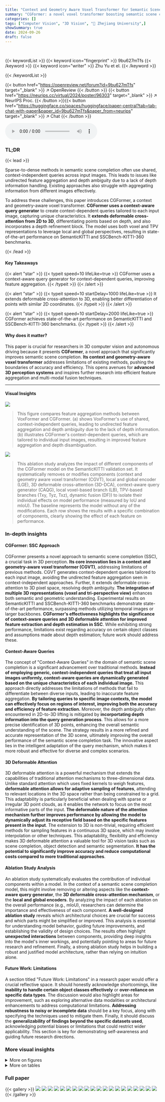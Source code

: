 ```yaml
---
title: "Context and Geometry Aware Voxel Transformer for Semantic Scene Completion"
summary: "CGFormer: a novel voxel transformer boosting semantic scene completion accuracy by using context-aware queries and 3D deformable attention, outperforming existing methods on SemanticKITTI and SSCBench..."
categories: []
tags: ["Computer Vision", "3D Vision", "🏢 Zhejiang University",]
showSummary: true
date: 2024-09-26
draft: false
---
```


<br>

{{< keywordList >}}
{{< keyword icon="fingerprint" >}} 9bu627mTfs {{< /keyword >}}
{{< keyword icon="writer" >}} Zhu Yu et el. {{< /keyword >}}
 
{{< /keywordList >}}

{{< button href="https://openreview.net/forum?id=9bu627mTfs" target="_blank" >}}
↗ OpenReview
{{< /button >}}
{{< button href="https://neurips.cc/virtual/2024/poster/96303" target="_blank" >}}
↗ NeurIPS Proc.
{{< /button >}}{{< button href="https://huggingface.co/spaces/huggingface/paper-central?tab=tab-chat-with-paper&paper_id=9bu627mTfs&paper_from=neurips" target="_blank" >}}
↗ Chat
{{< /button >}}



<audio controls>
    <source src="https://ai-paper-reviewer.com/9bu627mTfs/podcast.wav" type="audio/wav">
    Your browser does not support the audio element.
</audio>


### TL;DR


{{< lead >}}

Sparse-to-dense methods in semantic scene completion often use shared, context-independent queries across input images. This leads to issues like undirected feature aggregation and depth ambiguity due to a lack of depth information handling.  Existing approaches also struggle with aggregating information from different images effectively.

To address these challenges, this paper introduces CGFormer, a context and geometry-aware voxel transformer.  **CGFormer uses a context-aware query generator** to create context-dependent queries tailored to each input image, capturing unique characteristics.  It **extends deformable cross-attention from 2D to 3D**, differentiating points based on depth, and also incorporates a depth refinement block.  The model uses both voxel and TPV representations to leverage local and global perspectives, resulting in state-of-the-art performance on SemanticKITTI and SSCBench-KITTI-360 benchmarks.

{{< /lead >}}


#### Key Takeaways

{{< alert "star" >}}
{{< typeit speed=10 lifeLike=true >}} CGFormer uses a context-aware query generator for context-dependent queries, improving feature aggregation. {{< /typeit >}}
{{< /alert >}}

{{< alert "star" >}}
{{< typeit speed=10 startDelay=1000 lifeLike=true >}} It extends deformable cross-attention to 3D, enabling better differentiation of points with similar 2D coordinates. {{< /typeit >}}
{{< /alert >}}

{{< alert "star" >}}
{{< typeit speed=10 startDelay=2000 lifeLike=true >}} CGFormer achieves state-of-the-art performance on SemanticKITTI and SSCBench-KITTI-360 benchmarks. {{< /typeit >}}
{{< /alert >}}

#### Why does it matter?
This paper is crucial for researchers in 3D computer vision and autonomous driving because it presents **CGFormer**, a novel approach that significantly improves semantic scene completion.  **Its context and geometry-aware voxel transformer** addresses limitations of existing methods, pushing the boundaries of accuracy and efficiency.  This opens avenues for **advanced 3D perception systems** and inspires further research into efficient feature aggregation and multi-modal fusion techniques.

------
#### Visual Insights



![](https://ai-paper-reviewer.com/9bu627mTfs/figures_1_1.jpg)

> This figure compares feature aggregation methods between VoxFormer and CGFormer.  (a) shows VoxFormer's use of shared, context-independent queries, leading to undirected feature aggregation and depth ambiguity due to the lack of depth information. (b) illustrates CGFormer's context-dependent queries, which are tailored to individual input images, resulting in improved feature aggregation and depth disambiguation.





![](https://ai-paper-reviewer.com/9bu627mTfs/tables_7_1.jpg)

> This ablation study analyzes the impact of different components of the CGFormer model on the SemanticKITTI validation set.  It systematically removes or modifies components (context and geometry aware voxel transformer (CGVT), local and global encoder (LGE), 3D deformable cross-attention (3D-DCA), context-aware query generator (CAQG), local voxel-based branch (LB), TPV-based branches (Txy, Tyz, Txz), dynamic fusion (DF)) to isolate their individual effects on model performance (measured by IoU and mIoU). The baseline represents the model without any of the modifications. Each row shows the results with a specific combination of components, clearly showing the effect of each feature on performance.





### In-depth insights


#### CGFormer: SSC Approach
CGFormer presents a novel approach to semantic scene completion (SSC), a crucial task in 3D perception.  **Its core innovation lies in a context and geometry-aware voxel transformer (CGVT)**, addressing limitations of previous methods. CGVT generates context-dependent queries tailored to each input image, avoiding the undirected feature aggregation seen in context-independent approaches.  Further, it extends deformable cross-attention to 3D pixel space, resolving depth ambiguity.  **The integration of multiple 3D representations (voxel and tri-perspective view)** enhances both semantic and geometric understanding.  Experimental results on SemanticKITTI and SSCBench-KITTI-360 benchmarks demonstrate state-of-the-art performance, surpassing methods utilizing temporal images or larger backbones.  **CGFormer's effectiveness highlights the significance of context-aware queries and 3D deformable attention for improved feature extraction and depth estimation in SSC**.  While exhibiting strong performance, limitations exist regarding accuracy on certain object classes and assumptions made about depth estimation; future work should address these.

#### Context-Aware Queries
The concept of "Context-Aware Queries" in the domain of semantic scene completion is a significant advancement over traditional methods.  **Instead of employing generic, context-independent queries that treat all input images uniformly, context-aware queries are dynamically generated based on the unique characteristics of each individual image.** This approach directly addresses the limitations of methods that fail to differentiate between diverse inputs, leading to inaccurate feature aggregation.  **By tailoring queries to specific image contexts, the model can effectively focus on regions of interest, improving both the accuracy and efficiency of feature extraction.**  Moreover, the depth ambiguity often encountered in 2D-to-3D lifting is mitigated by **incorportating depth information into the query generation process**. This allows for a more precise identification of 3D points, enhancing the overall semantic understanding of the scene.  The strategy results in a more refined and accurate representation of the 3D scene, ultimately improving the overall performance of the semantic scene completion task. The innovative aspect lies in the intelligent adaptation of the query mechanism, which makes it more robust and effective for diverse and complex scenarios.

#### 3D Deformable Attention
3D deformable attention is a powerful mechanism that extends the capabilities of traditional attention mechanisms to three-dimensional data. Unlike standard attention which uses fixed kernels to weigh features, **deformable attention allows for adaptive sampling of features**, attending to relevant locations in the 3D space rather than being constrained to a grid. This adaptability is particularly beneficial when dealing with sparse or irregular 3D point clouds, as it enables the network to focus on the most informative parts of the input.  **The deformable nature of the attention mechanism further improves performance by allowing the model to dynamically adjust its receptive field based on the specific features present in the input**. The extension to 3D is non-trivial, requiring efficient methods for sampling features in a continuous 3D space, which may involve interpolation or other techniques.  This adaptability, flexibility and efficiency makes 3D deformable attention a valuable tool for 3D vision tasks such as scene completion, object detection and semantic segmentation.  **It has the potential to significantly improve accuracy and reduce computational costs compared to more traditional approaches**.

#### Ablation Study Analysis
An ablation study systematically evaluates the contribution of individual components within a model.  In the context of a semantic scene completion model, this might involve removing or altering aspects like the **context-aware query generator**, the **3D deformable cross-attention mechanism**, or the **local and global encoders**.  By analyzing the impact of each ablation on the overall performance (e.g., mIoU), researchers can determine the importance and effectiveness of each component. **A well-designed ablation study** reveals which architectural choices are crucial for success and which parts might be simplified or improved. This analysis is essential for understanding model behavior, guiding future improvements, and establishing the validity of design choices.  The results often highlight **unexpected interactions** between components, providing deep insights into the model's inner workings, and potentially pointing to areas for future research and refinement.  Finally, a strong ablation study helps in building a robust and justified model architecture, rather than relying on intuition alone.

#### Future Work: Limitations
A section titled "Future Work: Limitations" in a research paper would offer a crucial reflective space.  It should honestly acknowledge shortcomings, like **inability to handle certain object classes effectively** or **over-reliance on specific data types**. The discussion would also highlight areas for improvement, such as exploring alternative data modalities or architectural enhancements to address computational limitations.  **Addressing robustness to noisy or incomplete data** should be a key focus, along with specifying the techniques used to mitigate them.  Finally,  it should discuss the **generalizability of findings beyond the specific datasets used**, acknowledging potential biases or limitations that could restrict wider applicability. This section is key for demonstrating self-awareness and guiding future research directions.


### More visual insights

<details>
<summary>More on figures
</summary>


![](https://ai-paper-reviewer.com/9bu627mTfs/figures_3_1.jpg)

> This figure shows the overall architecture of CGFormer, a neural network for semantic scene completion. It is divided into four parts: feature extraction, view transformation using a context and geometry aware voxel transformer (CGVT), a 3D local and global encoder (LGE) for enhancing the 3D features, and a decoding head to output the final semantic occupancy prediction. The CGVT module includes context-aware query generation and 3D deformable cross and self-attention mechanisms. The depth net refines depth estimation using information from stereo depth estimation.  The figure provides detailed schematics of each component, including the CGVT and the depth net.


![](https://ai-paper-reviewer.com/9bu627mTfs/figures_4_1.jpg)

> This figure visualizes how the proposed context-aware query generator in CGFormer focuses the sampling points of the deformable cross-attention on the regions of interest for individual input images, enhancing the accuracy and efficiency of feature aggregation compared to context-independent methods.


![](https://ai-paper-reviewer.com/9bu627mTfs/figures_6_1.jpg)

> This figure shows the architecture of CGFormer, a novel neural network for semantic scene completion. It illustrates the four main components: feature extraction, view transformation, 3D local and global encoder, and a decoding head.  It details the context and geometry-aware voxel transformer (CGVT), which lifts 2D image features into 3D volumes while considering individual image contexts and geometry. Finally, it provides a close-up of the Depth Net module.


![](https://ai-paper-reviewer.com/9bu627mTfs/figures_6_2.jpg)

> This figure shows the overall architecture of CGFormer, a novel neural network for semantic scene completion.  It is broken down into four main parts: feature extraction, view transformation, 3D local and global encoding, and the decoding head. The view transformation module is further detailed, showing its use of a context-aware query generator and deformable 3D attention. Finally, the details of the depth estimation network are also shown.


![](https://ai-paper-reviewer.com/9bu627mTfs/figures_8_1.jpg)

> The figure qualitatively compares the scene completion results of MonoScene [3], VoxFormer [23], OccFormer [59], and CGFormer (ours) on the SemanticKITTI validation set.  Each row shows a different scene, with the input RGB image and the predicted semantic scene completion from each method, alongside the ground truth.  The red boxes highlight areas where the methods differ significantly, illustrating CGFormer's improved accuracy and detail in semantic prediction, especially regarding the clearer depiction of geometric structures and smaller objects compared to the other methods.


![](https://ai-paper-reviewer.com/9bu627mTfs/figures_15_1.jpg)

> This figure shows the overall architecture of CGFormer, a novel neural network for semantic scene completion. It illustrates the four main parts of the network: feature extraction from 2D images, view transformation (lifting 2D features to 3D volumes using CGVT), 3D local and global encoding (enhancing 3D features using LGE), and a decoding head for semantic occupancy prediction.  Sub-figures (b) and (c) provide detailed breakdowns of the CGVT and Depth Net components, respectively.


![](https://ai-paper-reviewer.com/9bu627mTfs/figures_15_2.jpg)

> This figure visualizes how the proposed context-aware query generator in CGFormer effectively focuses on the region of interest when aggregating features. It compares the sampling points of context-independent queries (like in VoxFormer) against the context-dependent queries in CGFormer, highlighting the improved feature aggregation and performance due to the focus on relevant areas.


![](https://ai-paper-reviewer.com/9bu627mTfs/figures_16_1.jpg)

> This figure shows a qualitative comparison of semantic scene completion results on the SemanticKITTI validation set.  It compares the output of four different methods: MonoScene [3], VoxFormer [23], OccFormer [59], and the proposed CGFormer, against the ground truth. Each row represents a different scene, and each column represents the output from a different method. The figure visually demonstrates the strengths and weaknesses of each method in terms of accuracy, detail, and overall scene understanding. CGFormer aims to outperform other methods by providing clearer geometric structures and improved semantic discrimination.


![](https://ai-paper-reviewer.com/9bu627mTfs/figures_17_1.jpg)

> This figure visualizes how the context-aware query generator in CGFormer focuses the attention on the region of interest.  It compares the sampling locations of context-independent queries (as used in previous methods) with the context-dependent queries introduced by CGFormer. The context-dependent queries' sampling points are concentrated in the relevant areas, leading to improved feature aggregation and better performance in semantic scene completion.


</details>




<details>
<summary>More on tables
</summary>


![](https://ai-paper-reviewer.com/9bu627mTfs/tables_7_2.jpg)
> This ablation study analyzes the impact of different context-aware query generator designs on the model's performance.  It compares a model without a context-aware query generator, a model with more attention layers, a model using the FLOSP module, and a model using voxel pooling. The results show the impact of the choice of context-aware query generator on IoU and mIoU metrics, as well as model parameters and memory usage.

![](https://ai-paper-reviewer.com/9bu627mTfs/tables_7_3.jpg)
> This table presents the ablation study on the depth refinement block. It compares the performance of the model with and without different components of the depth refinement block, including removing the stereo feature, removing the neighborhood attention, replacing with StereoScene [16], and the full model. The results show that each component contributes to the improvement of the accuracy.

![](https://ai-paper-reviewer.com/9bu627mTfs/tables_13_1.jpg)
> This table presents an ablation study on the impact of using different backbone networks on the performance of CGFormer. It compares the results obtained using EfficientNetB7 with Swin Block, ResNet50 with Swin Block, and ResNet50 with ResBlock.  The table shows that while using lighter backbone networks reduces parameters and training memory, the performance (IoU and mIoU) remains relatively stable.

![](https://ai-paper-reviewer.com/9bu627mTfs/tables_14_1.jpg)
> This table compares the performance of several semantic scene completion methods when only using monocular RGB images as input.  The methods compared include VoxFormer-S, VoxFormer-T, Symphonize, OccFormer, and the authors' proposed CGFormer.  For fair comparison, stereo-based methods (those using depth information) replace their original depth estimation network (MobileStereoNet) with Adabins to ensure a consistent monocular input setting. The table shows that CGFormer achieves the best results in terms of both IoU and mIoU metrics, indicating improved performance on semantic scene completion when leveraging only monocular information.

![](https://ai-paper-reviewer.com/9bu627mTfs/tables_14_2.jpg)
> This table compares the training memory and inference time of CGFormer with other state-of-the-art (SOTA) methods on the SemanticKITTI test set. The metrics were measured using an NVIDIA 4090 GPU.  The table provides a quantitative comparison of resource usage and computational efficiency.

![](https://ai-paper-reviewer.com/9bu627mTfs/tables_15_1.jpg)
> This table presents quantitative results on the SemanticKITTI test set, comparing the performance of CGFormer against other state-of-the-art methods.  The results are measured using the Intersection over Union (IoU) metric for each of the 20 semantic classes present in the dataset, along with the mean IoU (mIoU).  The best and second-best results for each class are highlighted.  The asterisk (*) indicates that some results are reproduced from other publications.

![](https://ai-paper-reviewer.com/9bu627mTfs/tables_15_2.jpg)
> This table presents quantitative results of the proposed CGFormer model and other state-of-the-art methods on the SemanticKITTI test set.  The results are evaluated using Intersection over Union (IoU) and mean IoU (mIoU) metrics for 19 semantic classes and one free class.  The best and second-best results for each class are highlighted, showcasing CGFormer's performance compared to other methods.

</details>




### Full paper

{{< gallery >}}
<img src="https://ai-paper-reviewer.com/9bu627mTfs/1.png" class="grid-w50 md:grid-w33 xl:grid-w25" />
<img src="https://ai-paper-reviewer.com/9bu627mTfs/2.png" class="grid-w50 md:grid-w33 xl:grid-w25" />
<img src="https://ai-paper-reviewer.com/9bu627mTfs/3.png" class="grid-w50 md:grid-w33 xl:grid-w25" />
<img src="https://ai-paper-reviewer.com/9bu627mTfs/4.png" class="grid-w50 md:grid-w33 xl:grid-w25" />
<img src="https://ai-paper-reviewer.com/9bu627mTfs/5.png" class="grid-w50 md:grid-w33 xl:grid-w25" />
<img src="https://ai-paper-reviewer.com/9bu627mTfs/6.png" class="grid-w50 md:grid-w33 xl:grid-w25" />
<img src="https://ai-paper-reviewer.com/9bu627mTfs/7.png" class="grid-w50 md:grid-w33 xl:grid-w25" />
<img src="https://ai-paper-reviewer.com/9bu627mTfs/8.png" class="grid-w50 md:grid-w33 xl:grid-w25" />
<img src="https://ai-paper-reviewer.com/9bu627mTfs/9.png" class="grid-w50 md:grid-w33 xl:grid-w25" />
<img src="https://ai-paper-reviewer.com/9bu627mTfs/10.png" class="grid-w50 md:grid-w33 xl:grid-w25" />
<img src="https://ai-paper-reviewer.com/9bu627mTfs/11.png" class="grid-w50 md:grid-w33 xl:grid-w25" />
<img src="https://ai-paper-reviewer.com/9bu627mTfs/12.png" class="grid-w50 md:grid-w33 xl:grid-w25" />
<img src="https://ai-paper-reviewer.com/9bu627mTfs/13.png" class="grid-w50 md:grid-w33 xl:grid-w25" />
<img src="https://ai-paper-reviewer.com/9bu627mTfs/14.png" class="grid-w50 md:grid-w33 xl:grid-w25" />
<img src="https://ai-paper-reviewer.com/9bu627mTfs/15.png" class="grid-w50 md:grid-w33 xl:grid-w25" />
<img src="https://ai-paper-reviewer.com/9bu627mTfs/16.png" class="grid-w50 md:grid-w33 xl:grid-w25" />
<img src="https://ai-paper-reviewer.com/9bu627mTfs/17.png" class="grid-w50 md:grid-w33 xl:grid-w25" />
<img src="https://ai-paper-reviewer.com/9bu627mTfs/18.png" class="grid-w50 md:grid-w33 xl:grid-w25" />
<img src="https://ai-paper-reviewer.com/9bu627mTfs/19.png" class="grid-w50 md:grid-w33 xl:grid-w25" />
<img src="https://ai-paper-reviewer.com/9bu627mTfs/20.png" class="grid-w50 md:grid-w33 xl:grid-w25" />
{{< /gallery >}}